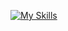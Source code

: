[![My Skills](https://skillicons.dev/icons?i=linux,c,cpp,java,dart,flutter,git,androidstudio,py)](https://skillicons.dev)



